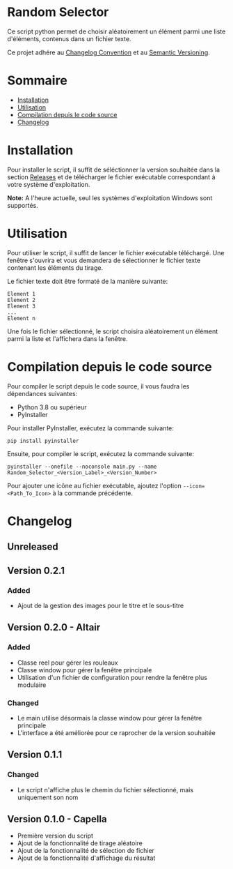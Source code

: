 # Random Selector

Ce script python permet de choisir aléatoirement un élément parmi une liste d'éléments, contenus dans un fichier texte.

Ce projet adhére au [Changelog Convention](https://keepachangelog.com/en/1.0.0/) et au [Semantic Versioning](https://semver.org/).

# Sommaire

- [Installation](#installation)
- [Utilisation](#utilisation)
- [Compilation depuis le code source](#compilation-depuis-le-code-source)
- [Changelog](#changelog)

# Installation

Pour installer le script, il suffit de séléctionner la version souhaitée dans la section [Releases](https://github.com/Darkbriks/Random_Selector_PY/releases) et de télécharger le fichier exécutable correspondant à votre système d'exploitation.

**Note:** A l'heure actuelle, seul les systèmes d'exploitation Windows sont supportés.

# Utilisation

Pour utiliser le script, il suffit de lancer le fichier exécutable téléchargé. Une fenêtre s'ouvrira et vous demandera de sélectionner le fichier texte contenant les éléments du tirage.

Le fichier texte doit être formaté de la manière suivante:
```
Element 1
Element 2
Element 3
...
Element n
```

Une fois le fichier sélectionné, le script choisira aléatoirement un élément parmi la liste et l'affichera dans la fenêtre.

# Compilation depuis le code source

Pour compiler le script depuis le code source, il vous faudra les dépendances suivantes:
- Python 3.8 ou supérieur
- PyInstaller

Pour installer PyInstaller, exécutez la commande suivante:
```
pip install pyinstaller
```

Ensuite, pour compiler le script, exécutez la commande suivante:
```
pyinstaller --onefile --noconsole main.py --name Random_Selector_<Version_Label>_<Version_Number>
```

Pour ajouter une icône au fichier exécutable, ajoutez l'option `--icon=<Path_To_Icon>` à la commande précédente.

# Changelog

## **Unreleased**

## **Version 0.2.1**

### **Added**
  - Ajout de la gestion des images pour le titre et le sous-titre

## **Version 0.2.0 - Altair**

### **Added**
  - Classe reel pour gérer les rouleaux
  - Classe window pour gérer la fenêtre principale
  - Utilisation d'un fichier de configuration pour rendre la fenêtre plus modulaire

### **Changed**
  - Le main utilise désormais la classe window pour gérer la fenêtre principale
  - L'interface a été améliorée pour ce raprocher de la version souhaitée

## **Version 0.1.1**

### **Changed**
  - Le script n'affiche plus le chemin du fichier sélectionné, mais uniquement son nom

## **Version 0.1.0 - Capella**
  - Première version du script
  - Ajout de la fonctionnalité de tirage aléatoire
  - Ajout de la fonctionnalité de sélection de fichier
  - Ajout de la fonctionnalité d'affichage du résultat